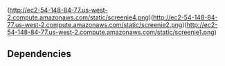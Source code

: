 (http://ec2-54-148-84-77.us-west-2.compute.amazonaws.com/static/screenie4.png)(http://ec2-54-148-84-77.us-west-2.compute.amazonaws.com/static/screenie2.png)(http://ec2-54-148-84-77.us-west-2.compute.amazonaws.com/static/screenie1.png)

Dependencies
-------------
